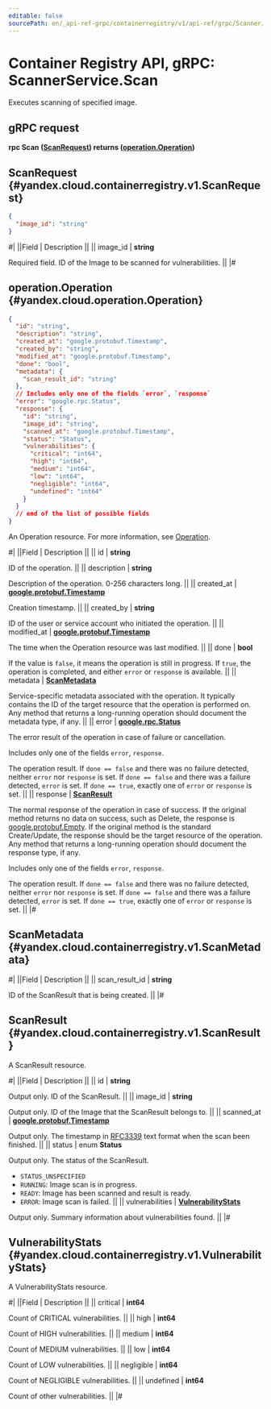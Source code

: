 ```yaml
---
editable: false
sourcePath: en/_api-ref-grpc/containerregistry/v1/api-ref/grpc/Scanner/scan.md
---
```


# Container Registry API, gRPC: ScannerService.Scan

Executes scanning of specified image.

## gRPC request

**rpc Scan ([ScanRequest](#yandex.cloud.containerregistry.v1.ScanRequest)) returns ([operation.Operation](#yandex.cloud.operation.Operation))**

## ScanRequest {#yandex.cloud.containerregistry.v1.ScanRequest}

```json
{
  "image_id": "string"
}
```

#|
||Field | Description ||
|| image_id | **string**

Required field. ID of the Image to be scanned for vulnerabilities. ||
|#

## operation.Operation {#yandex.cloud.operation.Operation}

```json
{
  "id": "string",
  "description": "string",
  "created_at": "google.protobuf.Timestamp",
  "created_by": "string",
  "modified_at": "google.protobuf.Timestamp",
  "done": "bool",
  "metadata": {
    "scan_result_id": "string"
  },
  // Includes only one of the fields `error`, `response`
  "error": "google.rpc.Status",
  "response": {
    "id": "string",
    "image_id": "string",
    "scanned_at": "google.protobuf.Timestamp",
    "status": "Status",
    "vulnerabilities": {
      "critical": "int64",
      "high": "int64",
      "medium": "int64",
      "low": "int64",
      "negligible": "int64",
      "undefined": "int64"
    }
  }
  // end of the list of possible fields
}
```

An Operation resource. For more information, see [Operation](/docs/api-design-guide/concepts/operation).

#|
||Field | Description ||
|| id | **string**

ID of the operation. ||
|| description | **string**

Description of the operation. 0-256 characters long. ||
|| created_at | **[google.protobuf.Timestamp](https://developers.google.com/protocol-buffers/docs/reference/google.protobuf#timestamp)**

Creation timestamp. ||
|| created_by | **string**

ID of the user or service account who initiated the operation. ||
|| modified_at | **[google.protobuf.Timestamp](https://developers.google.com/protocol-buffers/docs/reference/google.protobuf#timestamp)**

The time when the Operation resource was last modified. ||
|| done | **bool**

If the value is `false`, it means the operation is still in progress.
If `true`, the operation is completed, and either `error` or `response` is available. ||
|| metadata | **[ScanMetadata](#yandex.cloud.containerregistry.v1.ScanMetadata)**

Service-specific metadata associated with the operation.
It typically contains the ID of the target resource that the operation is performed on.
Any method that returns a long-running operation should document the metadata type, if any. ||
|| error | **[google.rpc.Status](https://cloud.google.com/tasks/docs/reference/rpc/google.rpc#status)**

The error result of the operation in case of failure or cancellation.

Includes only one of the fields `error`, `response`.

The operation result.
If `done == false` and there was no failure detected, neither `error` nor `response` is set.
If `done == false` and there was a failure detected, `error` is set.
If `done == true`, exactly one of `error` or `response` is set. ||
|| response | **[ScanResult](#yandex.cloud.containerregistry.v1.ScanResult)**

The normal response of the operation in case of success.
If the original method returns no data on success, such as Delete,
the response is [google.protobuf.Empty](https://developers.google.com/protocol-buffers/docs/reference/google.protobuf#google.protobuf.Empty).
If the original method is the standard Create/Update,
the response should be the target resource of the operation.
Any method that returns a long-running operation should document the response type, if any.

Includes only one of the fields `error`, `response`.

The operation result.
If `done == false` and there was no failure detected, neither `error` nor `response` is set.
If `done == false` and there was a failure detected, `error` is set.
If `done == true`, exactly one of `error` or `response` is set. ||
|#

## ScanMetadata {#yandex.cloud.containerregistry.v1.ScanMetadata}

#|
||Field | Description ||
|| scan_result_id | **string**

ID of the ScanResult that is being created. ||
|#

## ScanResult {#yandex.cloud.containerregistry.v1.ScanResult}

A ScanResult resource.

#|
||Field | Description ||
|| id | **string**

Output only. ID of the ScanResult. ||
|| image_id | **string**

Output only. ID of the Image that the ScanResult belongs to. ||
|| scanned_at | **[google.protobuf.Timestamp](https://developers.google.com/protocol-buffers/docs/reference/google.protobuf#timestamp)**

Output only. The timestamp in [RFC3339](https://www.ietf.org/rfc/rfc3339.txt) text format when the scan been finished. ||
|| status | enum **Status**

Output only. The status of the ScanResult.

- `STATUS_UNSPECIFIED`
- `RUNNING`: Image scan is in progress.
- `READY`: Image has been scanned and result is ready.
- `ERROR`: Image scan is failed. ||
|| vulnerabilities | **[VulnerabilityStats](#yandex.cloud.containerregistry.v1.VulnerabilityStats)**

Output only. Summary information about vulnerabilities found. ||
|#

## VulnerabilityStats {#yandex.cloud.containerregistry.v1.VulnerabilityStats}

A VulnerabilityStats resource.

#|
||Field | Description ||
|| critical | **int64**

Count of CRITICAL vulnerabilities. ||
|| high | **int64**

Count of HIGH vulnerabilities. ||
|| medium | **int64**

Count of MEDIUM vulnerabilities. ||
|| low | **int64**

Count of LOW vulnerabilities. ||
|| negligible | **int64**

Count of NEGLIGIBLE vulnerabilities. ||
|| undefined | **int64**

Count of other vulnerabilities. ||
|#